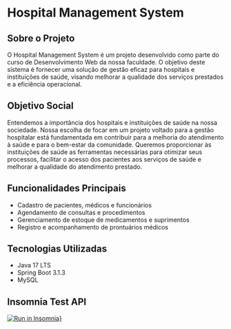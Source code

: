 # Hospital Management System



## Sobre o Projeto

O Hospital Management System é um projeto desenvolvido como parte do curso de Desenvolvimento Web da nossa faculdade. O objetivo deste sistema é fornecer uma solução de gestão eficaz para hospitais e instituições de saúde, visando melhorar a qualidade dos serviços prestados e a eficiência operacional.

## Objetivo Social

Entendemos a importância dos hospitais e instituições de saúde na nossa sociedade. Nossa escolha de focar em um projeto voltado para a gestão hospitalar está fundamentada em contribuir para a melhoria do atendimento à saúde e para o bem-estar da comunidade. Queremos proporcionar às instituições de saúde as ferramentas necessárias para otimizar seus processos, facilitar o acesso dos pacientes aos serviços de saúde e melhorar a qualidade do atendimento prestado.

## Funcionalidades Principais

- Cadastro de pacientes, médicos e funcionários
- Agendamento de consultas e procedimentos
- Gerenciamento de estoque de medicamentos e suprimentos
- Registro e acompanhamento de prontuários médicos

## Tecnologias Utilizadas

- Java 17 LTS
- Spring Boot 3.1.3
- MySQL

## Insomnia Test API

[![Run in Insomnia}](https://insomnia.rest/images/run.svg)](https://insomnia.rest/run/?label=TEST%20API&uri=https%3A%2F%2Fraw.githubusercontent.com%2Fandersonjuniorz%2Fhospital-management-system%2Fmain%2FInsomnia%2FInsomnia_2023-10-16.json)


